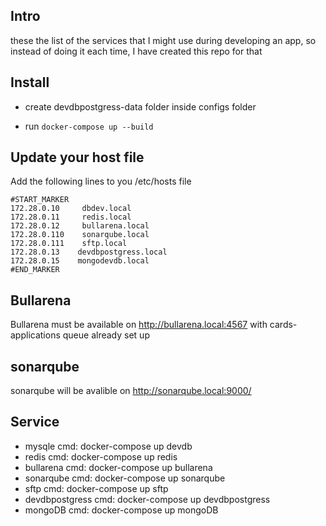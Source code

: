 ## Intro
these the list of the services that I might use during developing an app, so instead of doing it each time, I have created this repo for that

## Install
- create devdbpostgress-data folder inside configs folder

- run ``` docker-compose up --build ```

## Update your host file
Add the following lines to you /etc/hosts file

```
#START_MARKER
172.28.0.10     dbdev.local
172.28.0.11     redis.local
172.28.0.12     bullarena.local
172.28.0.110    sonarqube.local
172.28.0.111    sftp.local
172.28.0.13    devdbpostgress.local
172.28.0.15    mongodevdb.local
#END_MARKER
```

## Bullarena
Bullarena must be available on http://bullarena.local:4567 with cards-applications queue already set up

## sonarqube
sonarqube will be avalible on http://sonarqube.local:9000/

## Service

- mysqle cmd: docker-compose up devdb
- redis cmd: docker-compose up redis
- bullarena cmd: docker-compose up bullarena
- sonarqube cmd: docker-compose up sonarqube
- sftp cmd: docker-compose up sftp
- devdbpostgress cmd: docker-compose up devdbpostgress
- mongoDB cmd: docker-compose up mongoDB

